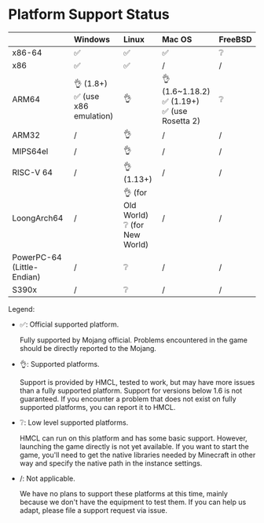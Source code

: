 # Platform Support Status

|                            | Windows                             | Linux                                    | Mac OS                                              | FreeBSD |
|----------------------------|:------------------------------------|:-----------------------------------------|:----------------------------------------------------|:--------|
| x86-64                     | ✅️                                  | ✅️                                       | ✅️                                                  | ❔       |
| x86                        | ✅️                                  | ✅️                                       | /                                                   | /       |
| ARM64                      | 👌 (1.8+)<br/>✅ (use x86 emulation) | 👌                                       | 👌 (1.6~1.18.2)<br/>✅ (1.19+)<br/>✅ (use Rosetta 2) | ❔       |
| ARM32                      | /️                                  | 👌                                       | /                                                   | /       |
| MIPS64el                   | /                                   | 👌                                       | /                                                   | /       |
| RISC-V 64                  | /                                   | 👌 (1.13+)                               | /                                                   | /       |
| LoongArch64                | /                                   | 👌 (for Old World)<br/>❔ (for New World) | /                                                   | /       |
| PowerPC-64 (Little-Endian) | /                                   | ❔                                        | /                                                   | /       |
| S390x                      | /                                   | ❔                                        | /                                                   | /       |

Legend:

* ✅: Official supported platform.

  Fully supported by Mojang official. Problems encountered in the game should be directly reported to the Mojang.

* 👌: Supported platforms.

  Support is provided by HMCL, tested to work, but may have more issues than a fully supported platform.
  Support for versions below 1.6 is not guaranteed.
  If you encounter a problem that does not exist on fully supported platforms, you can report it to HMCL.

* ❔: Low level supported platforms.

  HMCL can run on this platform and has some basic support.
  However, launching the game directly is not yet available.
  If you want to start the game, 
  you'll need to get the native libraries needed by Minecraft in other way and specify the native path in the instance settings.

* /: Not applicable.

  We have no plans to support these platforms at this time, mainly because we don't have the equipment to test them.
  If you can help us adapt, please file a support request via issue.
